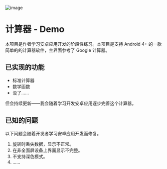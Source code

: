 
![image](https://github.com/AshFly6/Calculator-demo/assets/99202698/795678ed-af62-43f9-a294-a66f8ab7d5f4)

# 计算器 - Demo 
本项目是作者学习安卓应用开发的阶段性练习。本项目是支持 Android 4+ 的一款简单的的计算器软件，主界面参考了 Google 计算器。

## 已实现的功能

- 标准计算器
- 数学函数
- 没了……

但会持续更新——我会随着学习开发安卓应用逐步完善这个计算器。

## 已知的问题

以下问题会随着开发者学习安卓应用开发而修复。

1. 旋转时丢失数据，显示不正常。
2. 在非全面屏设备上界面显示不完整。
3. 不支持深色模式。
4. ……
